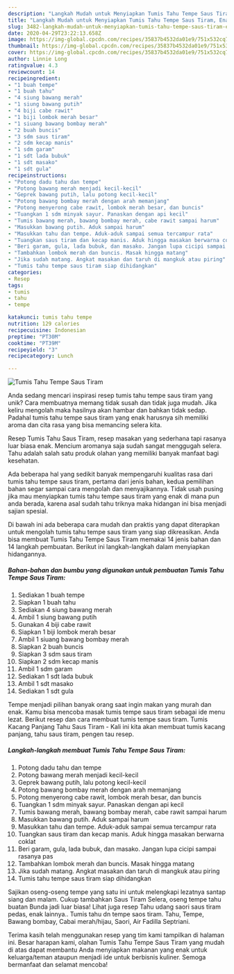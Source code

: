 ```yaml
---
description: "Langkah Mudah untuk Menyiapkan Tumis Tahu Tempe Saus Tiram, Enak"
title: "Langkah Mudah untuk Menyiapkan Tumis Tahu Tempe Saus Tiram, Enak"
slug: 3482-langkah-mudah-untuk-menyiapkan-tumis-tahu-tempe-saus-tiram-enak
date: 2020-04-29T23:22:13.658Z
image: https://img-global.cpcdn.com/recipes/35837b4532da01e9/751x532cq70/tumis-tahu-tempe-saus-tiram-foto-resep-utama.jpg
thumbnail: https://img-global.cpcdn.com/recipes/35837b4532da01e9/751x532cq70/tumis-tahu-tempe-saus-tiram-foto-resep-utama.jpg
cover: https://img-global.cpcdn.com/recipes/35837b4532da01e9/751x532cq70/tumis-tahu-tempe-saus-tiram-foto-resep-utama.jpg
author: Linnie Long
ratingvalue: 4.3
reviewcount: 14
recipeingredient:
- "1 buah tempe"
- "1 buah tahu"
- "4 siung bawang merah"
- "1 siung bawang putih"
- "4 biji cabe rawit"
- "1 biji lombok merah besar"
- "1 siuang bawang bombay merah"
- "2 buah buncis"
- "3 sdm saus tiram"
- "2 sdm kecap manis"
- "1 sdm garam"
- "1 sdt lada bubuk"
- "1 sdt masako"
- "1 sdt gula"
recipeinstructions:
- "Potong dadu tahu dan tempe"
- "Potong bawang merah menjadi kecil-kecil"
- "Geprek bawang putih, lalu potong kecil-kecil"
- "Potong bawang bombay merah dengan arah memanjang"
- "Potong menyerong cabe rawit, lombok merah besar, dan buncis"
- "Tuangkan 1 sdm minyak sayur. Panaskan dengan api kecil"
- "Tumis bawang merah, bawang bombay merah, cabe rawit sampai harum"
- "Masukkan bawang putih. Aduk sampai harum"
- "Masukkan tahu dan tempe. Aduk-aduk sampai semua tercampur rata"
- "Tuangkan saus tiram dan kecap manis. Aduk hingga masakan berwarna coklat"
- "Beri garam, gula, lada bubuk, dan masako. Jangan lupa cicipi sampai rasanya pas"
- "Tambahkan lombok merah dan buncis. Masak hingga matang"
- "Jika sudah matang. Angkat masakan dan taruh di mangkuk atau piring"
- "Tumis tahu tempe saus tiram siap dihidangkan"
categories:
- Resep
tags:
- tumis
- tahu
- tempe

katakunci: tumis tahu tempe 
nutrition: 129 calories
recipecuisine: Indonesian
preptime: "PT30M"
cooktime: "PT39M"
recipeyield: "3"
recipecategory: Lunch

---
```



![Tumis Tahu Tempe Saus Tiram](https://img-global.cpcdn.com/recipes/35837b4532da01e9/751x532cq70/tumis-tahu-tempe-saus-tiram-foto-resep-utama.jpg)

Anda sedang mencari inspirasi resep tumis tahu tempe saus tiram yang unik? Cara membuatnya memang tidak susah dan tidak juga mudah. Jika keliru mengolah maka hasilnya akan hambar dan bahkan tidak sedap. Padahal tumis tahu tempe saus tiram yang enak harusnya sih memiliki aroma dan cita rasa yang bisa memancing selera kita.

Resep Tumis Tahu Saus Tiram, resep masakan yang sederhana tapi rasanya luar biasa enak. Mencium aromanya saja sudah sangat menggugah selera. Tahu adalah salah satu produk olahan yang memiliki banyak manfaat bagi kesehatan.

Ada beberapa hal yang sedikit banyak mempengaruhi kualitas rasa dari tumis tahu tempe saus tiram, pertama dari jenis bahan, kedua pemilihan bahan segar sampai cara mengolah dan menyajikannya. Tidak usah pusing jika mau menyiapkan tumis tahu tempe saus tiram yang enak di mana pun anda berada, karena asal sudah tahu triknya maka hidangan ini bisa menjadi sajian spesial.


Di bawah ini ada beberapa cara mudah dan praktis yang dapat diterapkan untuk mengolah tumis tahu tempe saus tiram yang siap dikreasikan. Anda bisa membuat Tumis Tahu Tempe Saus Tiram memakai 14 jenis bahan dan 14 langkah pembuatan. Berikut ini langkah-langkah dalam menyiapkan hidangannya.

<!--inarticleads1-->

##### Bahan-bahan dan bumbu yang digunakan untuk pembuatan Tumis Tahu Tempe Saus Tiram:

1. Sediakan 1 buah tempe
1. Siapkan 1 buah tahu
1. Sediakan 4 siung bawang merah
1. Ambil 1 siung bawang putih
1. Gunakan 4 biji cabe rawit
1. Siapkan 1 biji lombok merah besar
1. Ambil 1 siuang bawang bombay merah
1. Siapkan 2 buah buncis
1. Siapkan 3 sdm saus tiram
1. Siapkan 2 sdm kecap manis
1. Ambil 1 sdm garam
1. Sediakan 1 sdt lada bubuk
1. Ambil 1 sdt masako
1. Sediakan 1 sdt gula


Tempe menjadi pilihan banyak orang saat ingin makan yang murah dan enak. Kamu bisa mencoba masak tumis tempe saus tiram sebagai ide menu lezat. Berikut resep dan cara membuat tumis tempe saus tiram. Tumis Kacang Panjang Tahu Saus Tiram - Kali ini kita akan membuat tumis kacang panjang, tahu saus tiram, pengen tau resep. 

<!--inarticleads2-->

##### Langkah-langkah membuat Tumis Tahu Tempe Saus Tiram:

1. Potong dadu tahu dan tempe
1. Potong bawang merah menjadi kecil-kecil
1. Geprek bawang putih, lalu potong kecil-kecil
1. Potong bawang bombay merah dengan arah memanjang
1. Potong menyerong cabe rawit, lombok merah besar, dan buncis
1. Tuangkan 1 sdm minyak sayur. Panaskan dengan api kecil
1. Tumis bawang merah, bawang bombay merah, cabe rawit sampai harum
1. Masukkan bawang putih. Aduk sampai harum
1. Masukkan tahu dan tempe. Aduk-aduk sampai semua tercampur rata
1. Tuangkan saus tiram dan kecap manis. Aduk hingga masakan berwarna coklat
1. Beri garam, gula, lada bubuk, dan masako. Jangan lupa cicipi sampai rasanya pas
1. Tambahkan lombok merah dan buncis. Masak hingga matang
1. Jika sudah matang. Angkat masakan dan taruh di mangkuk atau piring
1. Tumis tahu tempe saus tiram siap dihidangkan


Sajikan oseng-oseng tempe yang satu ini untuk melengkapi lezatnya santap siang dan malam. Cukup tambahkan Saus Tiram Selera, oseng tempe tahu buatan Bunda jadi luar biasa! Lihat juga resep Tahu udang saori saus tiram pedas, enak lainnya.. Tumis tahu dn tempe saos tiram. Tahu, Tempe, Bawang bombay, Cabai merah/hijau, Saori, Air Fadilla Septriani. 

Terima kasih telah menggunakan resep yang tim kami tampilkan di halaman ini. Besar harapan kami, olahan Tumis Tahu Tempe Saus Tiram yang mudah di atas dapat membantu Anda menyiapkan makanan yang enak untuk keluarga/teman ataupun menjadi ide untuk berbisnis kuliner. Semoga bermanfaat dan selamat mencoba!
